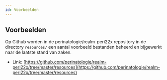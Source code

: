 ```yaml
---
id: Voorbeelden
---
```


## Voorbeelden

Op Github worden in de perinatologie/realm-peri22x repository in de directory `resources/` een
aantal voorbeeld bestanden beheerd en bijgewerkt naar de laatste stand van zaken.

* Link: [https://github.com/perinatologie/realm-peri22x/tree/master/resources](https://github.com/perinatologie/realm-peri22x/tree/master/resources)
